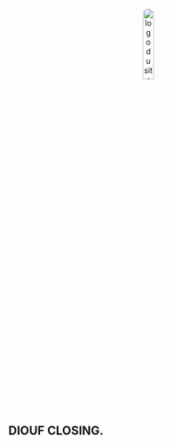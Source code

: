 <!DOCTYPE html>
<html lang="fr">
<head>
    <meta charset="UTF-8">
    <meta name="viewport" content="width=device-width, initial-scale=1.0">
    <title>DIOUF CLOSING BY DIOUF BUSNESS</title>
    <style>
    body {
      margin: 0 auto;
    }

    header.entete {
     display: flex;
     justify-content: space-between;
     align-items: center;
     padding: 20px;
     background-color: black;
     color: white;
     position: sticky;
     top: 0;
     z-index: 1000;
     background: url("dbt/background.jpg");
     height: 80vh;
     background-size: cover;
    }

    header.entete img {
     width: 20%;
     border-radius: 50%;
    }
    
    header.menu-entete ul {
     display: flex;
     list-style: none;
     margin: 0;
     padding: 0;
    }
    
    section.menu-entete {
     background: url("dbt/background.jpg");
     height: 80vh;
     background-size: cover;
     background-position: center;
    }

    nav.menu {
     display: column;
     list-style: none;
     color: white;
    }
</style>
</head>
<body>
    <section class="menu-entete">
        <header class="entete">
            <img src="dbt/logo.jpg" alt="logo du site">
            <nav class="menu">
               <li>ACCEUIL</li> 
               <li>PRODUITS</li>
               <li>CONTACT</li>
            </nav>
        </header>
       <div class="landing-page">
       <h1>DIOUF CLOSING.</h1>
       </div>
    </section>
</body>
</html>

